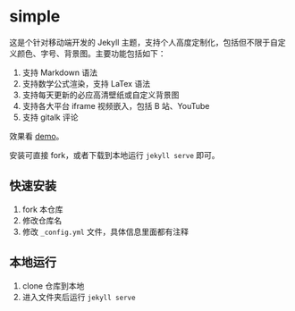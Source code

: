# simple

这是个针对移动端开发的 Jekyll 主题，支持个人高度定制化，包括但不限于自定义颜色、字号、背景图。主要功能包括如下：

1. 支持 Markdown 语法
2. 支持数学公式渲染，支持 LaTex 语法
3. 支持每天更新的必应高清壁纸或自定义背景图
4. 支持各大平台 iframe 视频嵌入，包括 B 站、YouTube
5. 支持 gitalk 评论

效果看 [demo](https://professordeng.com/simple)。

安装可直接 fork，或者下载到本地运行 `jekyll serve` 即可。

## 快速安装

1. fork 本仓库
2. 修改仓库名
3. 修改 `_config.yml` 文件，具体信息里面都有注释

## 本地运行

1. clone 仓库到本地
2. 进入文件夹后运行 `jekyll serve`